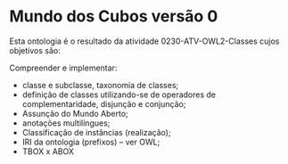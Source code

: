 # Mundo dos Cubos versão 0

Esta ontologia é o resultado da atividade 0230-ATV-OWL2-Classes cujos objetivos são:

Compreender e implementar:
- classe e subclasse, taxonomia de classes;
- definição de classes utilizando-se de operadores de complementaridade, disjunção e conjunção;
- Assunção do Mundo Aberto;
- anotações multilíngues;
- Classificação de instâncias (realização);
- IRI da ontologia (prefixos) – ver OWL;
-	TBOX x ABOX

